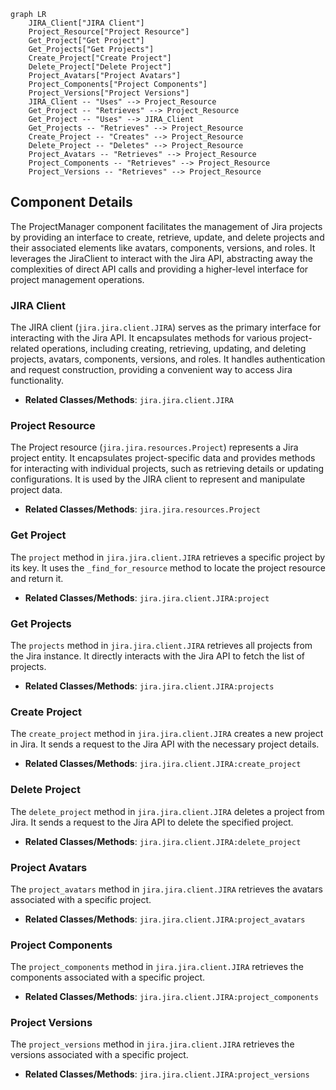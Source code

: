 ```mermaid
graph LR
    JIRA_Client["JIRA Client"]
    Project_Resource["Project Resource"]
    Get_Project["Get Project"]
    Get_Projects["Get Projects"]
    Create_Project["Create Project"]
    Delete_Project["Delete Project"]
    Project_Avatars["Project Avatars"]
    Project_Components["Project Components"]
    Project_Versions["Project Versions"]
    JIRA_Client -- "Uses" --> Project_Resource
    Get_Project -- "Retrieves" --> Project_Resource
    Get_Project -- "Uses" --> JIRA_Client
    Get_Projects -- "Retrieves" --> Project_Resource
    Create_Project -- "Creates" --> Project_Resource
    Delete_Project -- "Deletes" --> Project_Resource
    Project_Avatars -- "Retrieves" --> Project_Resource
    Project_Components -- "Retrieves" --> Project_Resource
    Project_Versions -- "Retrieves" --> Project_Resource
```

## Component Details

The ProjectManager component facilitates the management of Jira projects by providing an interface to create, retrieve, update, and delete projects and their associated elements like avatars, components, versions, and roles. It leverages the JiraClient to interact with the Jira API, abstracting away the complexities of direct API calls and providing a higher-level interface for project management operations.

### JIRA Client
The JIRA client (`jira.jira.client.JIRA`) serves as the primary interface for interacting with the Jira API. It encapsulates methods for various project-related operations, including creating, retrieving, updating, and deleting projects, avatars, components, versions, and roles. It handles authentication and request construction, providing a convenient way to access Jira functionality.
- **Related Classes/Methods**: `jira.jira.client.JIRA`

### Project Resource
The Project resource (`jira.jira.resources.Project`) represents a Jira project entity. It encapsulates project-specific data and provides methods for interacting with individual projects, such as retrieving details or updating configurations. It is used by the JIRA client to represent and manipulate project data.
- **Related Classes/Methods**: `jira.jira.resources.Project`

### Get Project
The `project` method in `jira.jira.client.JIRA` retrieves a specific project by its key. It uses the `_find_for_resource` method to locate the project resource and return it.
- **Related Classes/Methods**: `jira.jira.client.JIRA:project`

### Get Projects
The `projects` method in `jira.jira.client.JIRA` retrieves all projects from the Jira instance. It directly interacts with the Jira API to fetch the list of projects.
- **Related Classes/Methods**: `jira.jira.client.JIRA:projects`

### Create Project
The `create_project` method in `jira.jira.client.JIRA` creates a new project in Jira. It sends a request to the Jira API with the necessary project details.
- **Related Classes/Methods**: `jira.jira.client.JIRA:create_project`

### Delete Project
The `delete_project` method in `jira.jira.client.JIRA` deletes a project from Jira. It sends a request to the Jira API to delete the specified project.
- **Related Classes/Methods**: `jira.jira.client.JIRA:delete_project`

### Project Avatars
The `project_avatars` method in `jira.jira.client.JIRA` retrieves the avatars associated with a specific project.
- **Related Classes/Methods**: `jira.jira.client.JIRA:project_avatars`

### Project Components
The `project_components` method in `jira.jira.client.JIRA` retrieves the components associated with a specific project.
- **Related Classes/Methods**: `jira.jira.client.JIRA:project_components`

### Project Versions
The `project_versions` method in `jira.jira.client.JIRA` retrieves the versions associated with a specific project.
- **Related Classes/Methods**: `jira.jira.client.JIRA:project_versions`
